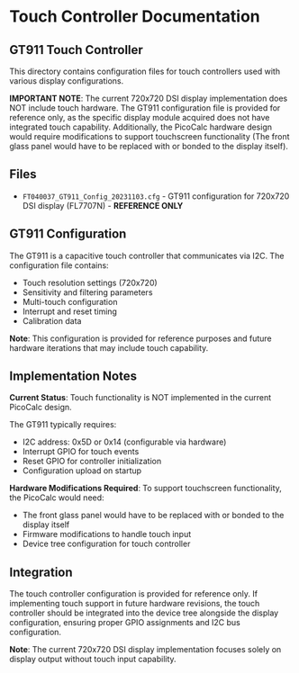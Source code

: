 # Touch Controller Documentation

## GT911 Touch Controller

This directory contains configuration files for touch controllers used with various display configurations.

**IMPORTANT NOTE**: The current 720x720 DSI display implementation does NOT include touch hardware. The GT911 configuration file is provided for reference only, as the specific display module acquired does not have integrated touch capability. Additionally, the PicoCalc hardware design would require modifications to support touchscreen functionality (The front glass panel would have to be replaced with or bonded to the display itself).

## Files

- `FT040037_GT911_Config_20231103.cfg` - GT911 configuration for 720x720 DSI display (FL7707N) - **REFERENCE ONLY**

## GT911 Configuration

The GT911 is a capacitive touch controller that communicates via I2C. The configuration file contains:

- Touch resolution settings (720x720)
- Sensitivity and filtering parameters
- Multi-touch configuration
- Interrupt and reset timing
- Calibration data

**Note**: This configuration is provided for reference purposes and future hardware iterations that may include touch capability.

## Implementation Notes

**Current Status**: Touch functionality is NOT implemented in the current PicoCalc design.

The GT911 typically requires:
- I2C address: 0x5D or 0x14 (configurable via hardware)
- Interrupt GPIO for touch events
- Reset GPIO for controller initialization
- Configuration upload on startup

**Hardware Modifications Required**: To support touchscreen functionality, the PicoCalc would need:
- The front glass panel would have to be replaced with or bonded to the display itself
- Firmware modifications to handle touch input
- Device tree configuration for touch controller

## Integration

The touch controller configuration is provided for reference only. If implementing touch support in future hardware revisions, the touch controller should be integrated into the device tree alongside the display configuration, ensuring proper GPIO assignments and I2C bus configuration.

**Note**: The current 720x720 DSI display implementation focuses solely on display output without touch input capability.
